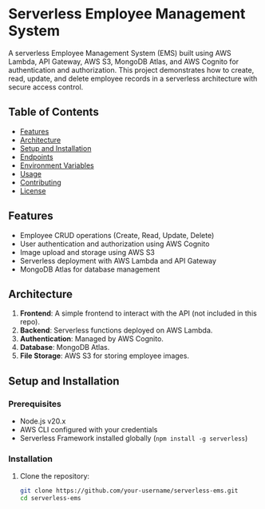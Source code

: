 # Serverless Employee Management System

A serverless Employee Management System (EMS) built using AWS Lambda, API Gateway, AWS S3, MongoDB Atlas, and AWS Cognito for authentication and authorization. This project demonstrates how to create, read, update, and delete employee records in a serverless architecture with secure access control.

## Table of Contents

- [Features](#features)
- [Architecture](#architecture)
- [Setup and Installation](#setup-and-installation)
- [Endpoints](#endpoints)
- [Environment Variables](#environment-variables)
- [Usage](#usage)
- [Contributing](#contributing)
- [License](#license)

## Features

- Employee CRUD operations (Create, Read, Update, Delete)
- User authentication and authorization using AWS Cognito
- Image upload and storage using AWS S3
- Serverless deployment with AWS Lambda and API Gateway
- MongoDB Atlas for database management

## Architecture

1. **Frontend**: A simple frontend to interact with the API (not included in this repo).
2. **Backend**: Serverless functions deployed on AWS Lambda.
3. **Authentication**: Managed by AWS Cognito.
4. **Database**: MongoDB Atlas.
5. **File Storage**: AWS S3 for storing employee images.

## Setup and Installation

### Prerequisites

- Node.js v20.x
- AWS CLI configured with your credentials
- Serverless Framework installed globally (`npm install -g serverless`)

### Installation

1. Clone the repository:
   ```bash
   git clone https://github.com/your-username/serverless-ems.git
   cd serverless-ems
